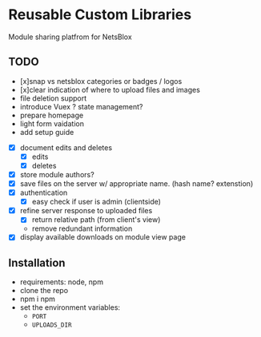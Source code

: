 # Reusable Custom Libraries

Module sharing platfrom for NetsBlox

## TODO
- [x]snap vs netsblox categories or badges / logos
- [x]clear indication of where to upload files and images
- file deletion support
- introduce Vuex ? state management?
- prepare homepage
- light form vaidation
- add setup guide
- [x] document edits and deletes
  - [x] edits
  - [x] deletes
- [x] store module authors?
- [x] save files on the server w/ appropriate name. (hash name? extenstion)
- [x] authentication
  - [x] easy check if user is admin (clientside)
- [x] refine server response to uploaded files
  - [x] return relative path (from client's view)
  - remove redundant information
- [x] display available downloads on module view page

## Installation
- requirements: node, npm
- clone the repo
- npm i npm
- set the environment variables:
  - `PORT`
  - `UPLOADS_DIR`
